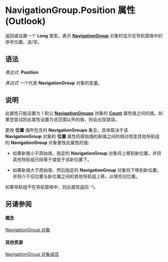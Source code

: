 
# NavigationGroup.Position 属性 (Outlook)

返回或设置一个 **Long** 类型，表示 **[NavigationGroup](a96eb2b1-af1f-71b2-6a0b-dcb5078beb1f.md)** 对象时显示在导航窗格中的序号位置。读/写。


## 语法

 _表达式_. **Position**

 _表达式_ 一个代表 **NavigationGroup** 对象的变量。


## 说明

此属性只能设置为 1 和父  **[NavigationGroups](07206203-36a9-7467-3a89-24fa2a7c2b1f.md)** 对象的 **[Count](6ce1885f-4269-0db6-5f99-00c8126fd52e.md)** 属性值之间的值。如果您尝试将此属性设置为该范围以外的值，则会出现错误。

更改 **位置** 值所包含的 **NavigationGroups** 集合，具体取决于该 **NavigationGroup** 对象的 **位置** 属性的原始值的新值之间的相对改变其他导航组的 **NavigationGroup** 对象更改此属性的值:


- 如果新值小于原始值，指定的 **NavigationGroup** 对象将上移到新位置，并将其他导航组已经等于或低于该新位置下。
    
- 如果新值大于原始值，然后指定的 **NavigationGroup** 对象将下移到新位置，并将介于旧位置与新位置之间的其他导航组上移，以填充旧位置。
    
如果导航组不在导航窗格中，则此属性返回 -1。


## 另请参阅


#### 概念


[NavigationGroup 对象](a96eb2b1-af1f-71b2-6a0b-dcb5078beb1f.md)
#### 其他资源


[NavigationGroup 对象成员](0383772b-68d6-aaa3-564f-bf15c28fa9f7.md)